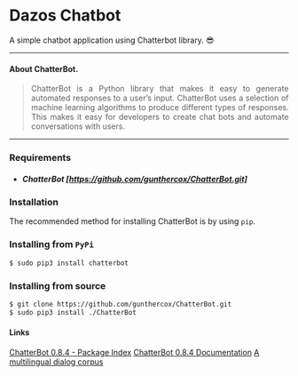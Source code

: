 # Dazos Chatbot
A simple chatbot application using Chatterbot library.  :sunglasses:

---

#### About ChatterBot.
> <p style="text-align: justify">ChatterBot is a Python library that makes it easy to generate automated responses to a user’s input. ChatterBot uses a selection of machine learning algorithms to produce different types of responses. This makes it easy for developers to create chat bots and automate conversations with users.</p>

---

### Requirements
+ ##### ChatterBot [https://github.com/gunthercox/ChatterBot.git]

### Installation
The recommended method for installing ChatterBot is by using `pip`.
### Installing from `PyPi`
```bash
$ sudo pip3 install chatterbot
```
### Installing from source
```bash
$ git clone https://github.com/gunthercox/ChatterBot.git
$ sudo pip3 install ./ChatterBot
```
#### Links
[ChatterBot 0.8.4 - Package Index](https://pypi.python.org/pypi/ChatterBot)
[ChatterBot 0.8.4 Documentation](https://chatterbot.readthedocs.io/en/stable/)
[A multilingual dialog corpus](https://github.com/gunthercox/chatterbot-corpus)
